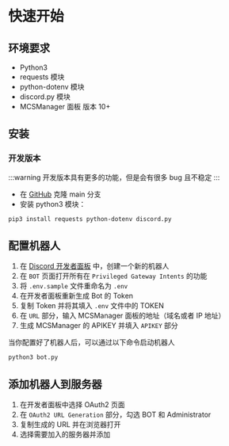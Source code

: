 # 快速开始

## 环境要求

- Python3
- requests 模块
- python-dotenv 模块
- discord.py 模块
- MCSManager 面板 版本 10+

## 安装

### 开发版本

:::warning
开发版本具有更多的功能，但是会有很多 bug 且不稳定
:::

- 在 [GitHub](https://github.com/JianyueLab/MCSM-Discord-Bot) 克隆 main 分支
- 安装 python3 模块：

```bash
pip3 install requests python-dotenv discord.py
```

## 配置机器人

1. 在 [Discord 开发者面板](https://discord.com/developers/) 中，创建一个新的机器人
2. 在 `BOT` 页面打开所有在 `Privileged Gateway Intents` 的功能
3. 将 `.env.sample` 文件重命名为 `.env`
4. 在开发者面板重新生成 Bot 的 Token
5. 复制 Token 并将其填入 `.env` 文件中的 TOKEN
6. 在 `URL` 部分，输入 MCSManager 面板的地址（域名或者 IP 地址）
7. 生成 MCSManager 的 APIKEY 并填入 `APIKEY` 部分

当你配置好了机器人后，可以通过以下命令启动机器人

```bash
python3 bot.py
```

## 添加机器人到服务器

1. 在开发者面板中选择 OAuth2 页面
2. 在 `OAuth2 URL Generation` 部分，勾选 BOT 和 Administrator
3. 复制生成的 URL 并在浏览器打开
4. 选择需要加入的服务器并添加
